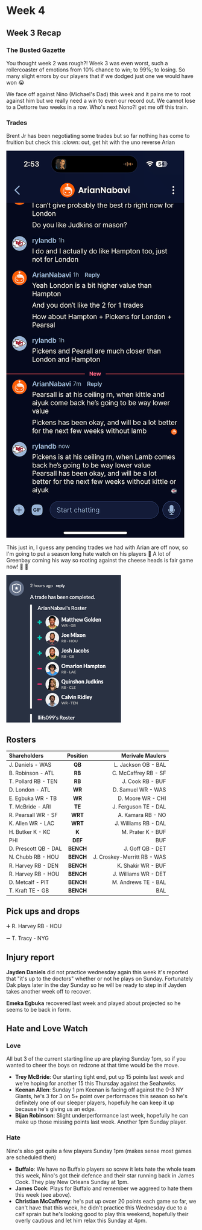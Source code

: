 # Week 4

## Week 3 Recap

### The Busted Gazette

You thought week 2 was rough?! Week 3 was even worst, such a rollercoaster of emotions from 10% chance to win; to 99%; to losing. So many slight errors by our players that if we dodged just one we would have won :sob:

We face off against Nino (Michael's Dad) this week and it pains me to root against him but we really need a win to even our record out. We cannot lose to a Dettorre two weeks in a row. Who's next Nono?! get me off this train.

### Trades

Brent Jr has been negotiating some trades but so far nothing has come to fruition but check this :clown: out, get hit with the uno reverse Arian

![week3trade](../images/week3trade.png ":class=image")

This just in, I guess any pending trades we had with Arian are off now, so I'm going to put a season long hate watch on his players :facepunch: A lot of Greenbay coming his way so rooting against the cheese heads is fair game now! :cheese: :no_entry_sign:

![week3trade2](../images/week3trade2.png ":class=image")

## Rosters

| **Shareholders**     | **Position** |        **Merivale Maulers** |
| :------------------- | :----------: | --------------------------: |
| J. Daniels - WAS     |    **QB**    |         L. Jackson OB - BAL |
| B. Robinson - ATL    |    **RB**    |        C. McCaffrey RB - SF |
| T. Pollard RB - TEN  |    **RB**    |            J. Cook RB - BUF |
| D. London - ATL      |    **WR**    |          D. Samuel WR - WAS |
| E. Egbuka WR - TB    |    **WR**    |           D. Moore WR - CHI |
| T. McBride - ARI     |    **TE**    |        J. Ferguson TE - DAL |
| R. Pearsall WR - SF  |   **WRT**    |           A. Kamara RB - NO |
| K. Allen WR - LAC    |   **WRT**    |        J. Williams RB - DAL |
| H. Butker K - KC     |    **K**     |           M. Prater K - BUF |
| PHI                  |   **DEF**    |                         BUF |
| D. Prescott QB - DAL |  **BENCH**   |            J. Goff QB - DET |
| N. Chubb RB - HOU    |  **BENCH**   | J. Croskey-Merritt RB - WAS |
| R. Harvey RB - DEN   |  **BENCH**   |          K. Shakir WR - BUF |
| R. Harvey RB - HOU   |  **BENCH**   |        J. Williams WR - DET |
| D. Metcalf - PIT     |  **BENCH**   |         M. Andrews TE - BAL |
| T. Kraft TE - GB     |  **BENCH**   |                         BAL |

## Pick ups and drops

:heavy_plus_sign: R. Harvey RB - HOU

:heavy_minus_sign: T. Tracy - NYG

## Injury report

**Jayden Daniels** did not practice wednesday again this week it's reported that "it's up to the doctors" whether or not he plays on Sunday. Fortunately Dak plays later in the day Sunday so he will be ready to step in if Jayden takes another week off to recover.

**Emeka Egbuka** recovered last week and played about projected so he seems to be back in form.

## Hate and Love Watch

### Love

All but 3 of the current starting line up are playing Sunday 1pm, so if you wanted to cheer the boys on redzone at that time would be the move.

-   **Trey McBride**: Our starting tight end, put up 15 points last week and we're hoping for another 15 this Thursday against the Seahawks.
-   **Keenan Allen**: Sunday 1 pm Keenan is facing off against the 0-3 NY Giants, he's 3 for 3 on 5+ point over performaces this season so he's definitely one of our sleeper players, hopefuly he can keep it up because he's giving us an edge.
-   **Bijan Robinson**: Slight underperformance last week, hopefully he can make up those missing points last week. Another 1pm Sunday player.

### Hate

Nino's also got quite a few players Sunday 1pm (makes sense most games are scheduled then)

-   **Buffalo**: We have no Buffalo players so screw it lets hate the whole team this week, Nino's got their defence and their star running back in James Cook. They play New Orleans Sunday at 1pm.
-   **James Cook**: Plays for Buffalo and remember we aggreed to hate them this week (see above).
-   **Christian McCafferey**: he's put up ovcer 20 points each game so far, we can't have that this week, he didn't practice this Wednesday due to a calf sprain but he's looking good to play this weekend, hopefully their overly cautious and let him relax this Sunday at 4pm.
